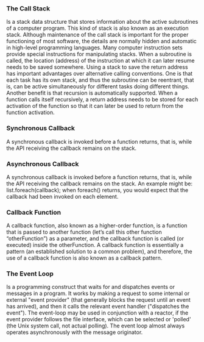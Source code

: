 ### The Call Stack

Is a stack data structure that stores information about the active subroutines of a computer program. This kind of stack is also known as an execution stack. Although maintenance of the call stack is important for the proper functioning of most software, the details are normally hidden and automatic in high-level programming languages. Many computer instruction sets provide special instructions for manipulating stacks. When a subroutine is called, the location (address) of the instruction at which it can later resume needs to be saved somewhere. Using a stack to save the return address has important advantages over alternative calling conventions. One is that each task has its own stack, and thus the subroutine can be reentrant, that is, can be active simultaneously for different tasks doing different things. Another benefit is that recursion is automatically supported. When a function calls itself recursively, a return address needs to be stored for each activation of the function so that it can later be used to return from the function activation.

### Synchronous Callback

A synchronous callback is invoked before a function returns, that is, while the API receiving the callback remains on the stack.

### Asynchronous Callback

A synchronous callback is invoked before a function returns, that is, while the API receiving the callback remains on the stack. An example might be: list.foreach(callback); when foreach() returns, you would expect that the callback had been invoked on each element.

### Callback Function

A callback function, also known as a higher-order function, is a function that is passed to another function (let’s call this other function “otherFunction”) as a parameter, and the callback function is called (or executed) inside the otherFunction. A callback function is essentially a pattern (an established solution to a common problem), and therefore, the use of a callback function is also known as a callback pattern.

### The Event Loop

Is a programming construct that waits for and dispatches events or messages in a program. It works by making a request to some internal or external "event provider" (that generally blocks the request until an event has arrived), and then it calls the relevant event handler ("dispatches the event"). The event-loop may be used in conjunction with a reactor, if the event provider follows the file interface, which can be selected or 'polled' (the Unix system call, not actual polling). The event loop almost always operates asynchronously with the message originator.

